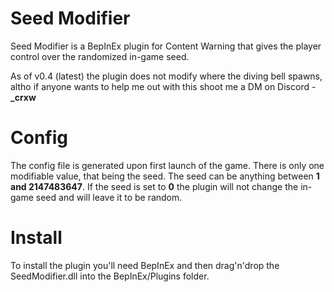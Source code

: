 # Seed Modifier

Seed Modifier is a BepInEx plugin for Content Warning that gives the player control over the randomized in-game seed.

As of v0.4 (latest) the plugin does not modify where the diving bell spawns, altho if anyone wants to help me out with this shoot me a DM on Discord - **_crxw**

# Config

The config file is generated upon first launch of the game. There is only one modifiable value, that being the seed.
The seed can be anything between **1 and 2147483647**. If the seed is set to **0** the plugin will not change the in-game seed and will leave it to be random.

# Install

To install the plugin you'll need BepInEx and then drag'n'drop the SeedModifier.dll into the BepInEx/Plugins folder.
